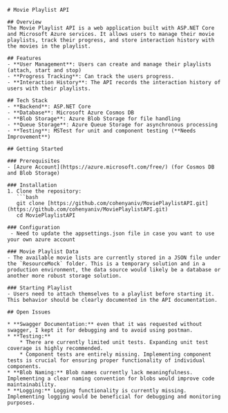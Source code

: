 ﻿```
# Movie Playlist API

## Overview
The Movie Playlist API is a web application built with ASP.NET Core and Microsoft Azure services. It allows users to manage their movie playlists, track their progress, and store interaction history with the movies in the playlist.

## Features
- **User Management**: Users can create and manage their playlists (attach, start and stop)
- **Progress Tracking**: Can track the users progress.
- **Interaction History**: The API records the interaction history of users with their playlists.

## Tech Stack
- **Backend**: ASP.NET Core
- **Database**: Microsoft Azure Cosmos DB
- **Blob Storage**: Azure Blob Storage for file handling
- **Queue Storage**: Azure Queue Storage for asynchronous processing
- **Testing**: MSTest for unit and component testing (**Needs Improvement**)

## Getting Started

### Prerequisites
- [Azure Account](https://azure.microsoft.com/free/) (for Cosmos DB and Blob Storage)

### Installation
1. Clone the repository:
   ```bash
   git clone [https://github.com/cohenyaniv/MoviePlaylistAPI.git](https://github.com/cohenyaniv/MoviePlaylistAPI.git)
   cd MoviePlaylistAPI

### Configuration
 - Need to update the appsettings.json file in case you want to use your own azure account

### Movie Playlist Data
- The available movie lists are currently stored in a JSON file under the `ResourceMock` folder. This is a temporary solution and in a production environment, the data source would likely be a database or another more robust storage solution.

### Starting Playlist
- Users need to attach themselves to a playlist before starting it. This behavior should be clearly documented in the API documentation.

## Open Issues

* **Swagger Documentation:** even that it was requested without swagger, I kept it for debugging and to avoid using postman.
* **Testing:**
    * There are currently limited unit tests. Expanding unit test coverage is highly recommended.
    * Component tests are entirely missing. Implementing component tests is crucial for ensuring proper functionality of individual components.
* **Blob Naming:** Blob names currently lack meaningfulness. Implementing a clear naming convention for blobs would improve code maintainability.
* **Logging:** Logging functionality is currently missing. Implementing logging would be beneficial for debugging and monitoring purposes.

```
